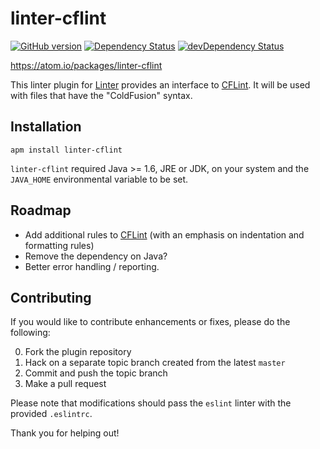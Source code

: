 # linter-cflint

[![GitHub version](https://badge.fury.io/gh/ditinc%2Flinter-cflint.svg)](http://badge.fury.io/gh/ditinc%2Flinter-cflint)
[![Dependency Status](https://david-dm.org/ditinc/linter-cflint.svg)](https://david-dm.org/ditinc/linter-cflint)
[![devDependency Status](https://david-dm.org/ditinc/linter-cflint/dev-status.svg)](https://david-dm.org/ditinc/linter-cflint#info=devDependencies)

https://atom.io/packages/linter-cflint

This linter plugin for [Linter](https://github.com/AtomLinter/Linter) provides
an interface to [CFLint](https://github.com/cflint/CFLint). It will be used with files that have the "ColdFusion" syntax.

## Installation

```
apm install linter-cflint
```

`linter-cflint` required Java >= 1.6, JRE or JDK, on your system and the `JAVA_HOME` environmental variable to be set.

## Roadmap
* Add additional rules to [CFLint](https://github.com/cflint/CFLint) (with an emphasis on indentation and formatting rules)
* Remove the dependency on Java?
* Better error handling / reporting.

## Contributing

If you would like to contribute enhancements or fixes, please do the following:

0. Fork the plugin repository
0. Hack on a separate topic branch created from the latest `master`
0. Commit and push the topic branch
0. Make a pull request

Please note that modifications should pass the `eslint` linter with the provided `.eslintrc`.

Thank you for helping out!
